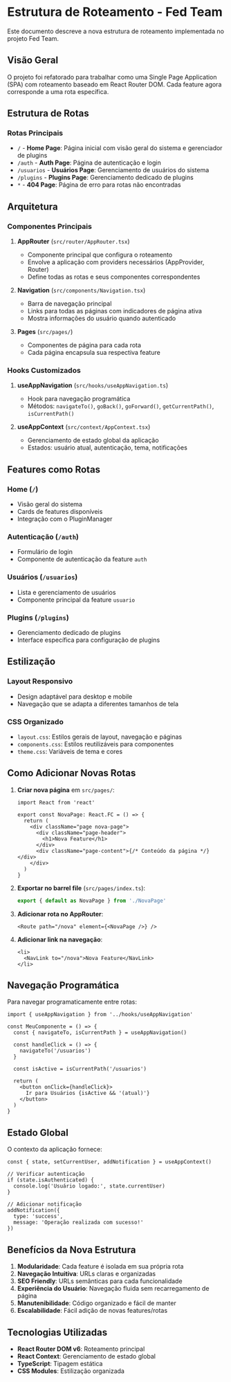 # Estrutura de Roteamento - Fed Team

Este documento descreve a nova estrutura de roteamento implementada no projeto Fed Team.

## Visão Geral

O projeto foi refatorado para trabalhar como uma Single Page Application (SPA) com roteamento baseado em React Router DOM. Cada feature agora corresponde a uma rota específica.

## Estrutura de Rotas

### Rotas Principais

- `/` - **Home Page**: Página inicial com visão geral do sistema e gerenciador de plugins
- `/auth` - **Auth Page**: Página de autenticação e login
- `/usuarios` - **Usuários Page**: Gerenciamento de usuários do sistema
- `/plugins` - **Plugins Page**: Gerenciamento dedicado de plugins
- `*` - **404 Page**: Página de erro para rotas não encontradas

## Arquitetura

### Componentes Principais

1. **AppRouter** (`src/router/AppRouter.tsx`)

   - Componente principal que configura o roteamento
   - Envolve a aplicação com providers necessários (AppProvider, Router)
   - Define todas as rotas e seus componentes correspondentes

2. **Navigation** (`src/components/Navigation.tsx`)

   - Barra de navegação principal
   - Links para todas as páginas com indicadores de página ativa
   - Mostra informações do usuário quando autenticado

3. **Pages** (`src/pages/`)
   - Componentes de página para cada rota
   - Cada página encapsula sua respectiva feature

### Hooks Customizados

1. **useAppNavigation** (`src/hooks/useAppNavigation.ts`)

   - Hook para navegação programática
   - Métodos: `navigateTo()`, `goBack()`, `goForward()`, `getCurrentPath()`, `isCurrentPath()`

2. **useAppContext** (`src/context/AppContext.tsx`)
   - Gerenciamento de estado global da aplicação
   - Estados: usuário atual, autenticação, tema, notificações

## Features como Rotas

### Home (`/`)

- Visão geral do sistema
- Cards de features disponíveis
- Integração com o PluginManager

### Autenticação (`/auth`)

- Formulário de login
- Componente de autenticação da feature `auth`

### Usuários (`/usuarios`)

- Lista e gerenciamento de usuários
- Componente principal da feature `usuario`

### Plugins (`/plugins`)

- Gerenciamento dedicado de plugins
- Interface específica para configuração de plugins

## Estilização

### Layout Responsivo

- Design adaptável para desktop e mobile
- Navegação que se adapta a diferentes tamanhos de tela

### CSS Organizado

- `layout.css`: Estilos gerais de layout, navegação e páginas
- `components.css`: Estilos reutilizáveis para componentes
- `theme.css`: Variáveis de tema e cores

## Como Adicionar Novas Rotas

1. **Criar nova página** em `src/pages/`:

   ```tsx
   import React from 'react'

   export const NovaPage: React.FC = () => {
     return (
       <div className="page nova-page">
         <div className="page-header">
           <h1>Nova Feature</h1>
         </div>
         <div className="page-content">{/* Conteúdo da página */}</div>
       </div>
     )
   }
   ```

2. **Exportar no barrel file** (`src/pages/index.ts`):

   ```typescript
   export { default as NovaPage } from './NovaPage'
   ```

3. **Adicionar rota no AppRouter**:

   ```tsx
   <Route path="/nova" element={<NovaPage />} />
   ```

4. **Adicionar link na navegação**:
   ```tsx
   <li>
     <NavLink to="/nova">Nova Feature</NavLink>
   </li>
   ```

## Navegação Programática

Para navegar programaticamente entre rotas:

```tsx
import { useAppNavigation } from '../hooks/useAppNavigation'

const MeuComponente = () => {
  const { navigateTo, isCurrentPath } = useAppNavigation()

  const handleClick = () => {
    navigateTo('/usuarios')
  }

  const isActive = isCurrentPath('/usuarios')

  return (
    <button onClick={handleClick}>
      Ir para Usuários {isActive && '(atual)'}
    </button>
  )
}
```

## Estado Global

O contexto da aplicação fornece:

```tsx
const { state, setCurrentUser, addNotification } = useAppContext()

// Verificar autenticação
if (state.isAuthenticated) {
  console.log('Usuário logado:', state.currentUser)
}

// Adicionar notificação
addNotification({
  type: 'success',
  message: 'Operação realizada com sucesso!'
})
```

## Benefícios da Nova Estrutura

1. **Modularidade**: Cada feature é isolada em sua própria rota
2. **Navegação Intuitiva**: URLs claras e organizadas
3. **SEO Friendly**: URLs semânticas para cada funcionalidade
4. **Experiência do Usuário**: Navegação fluida sem recarregamento de página
5. **Manutenibilidade**: Código organizado e fácil de manter
6. **Escalabilidade**: Fácil adição de novas features/rotas

## Tecnologias Utilizadas

- **React Router DOM v6**: Roteamento principal
- **React Context**: Gerenciamento de estado global
- **TypeScript**: Tipagem estática
- **CSS Modules**: Estilização organizada
